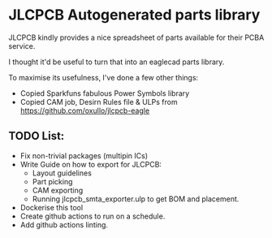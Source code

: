 JLCPCB Autogenerated parts library
==================================

JLCPCB kindly provides a nice spreadsheet of parts available for their PCBA service.

I thought it'd be useful to turn that into an eaglecad parts library.

To maximise its usefulness, I've done a few other things:

 * Copied Sparkfuns fabulous Power Symbols library
 * Copied CAM job, Desirn Rules file & ULPs from https://github.com/oxullo/jlcpcb-eagle
 
## TODO List:
 * Fix non-trivial packages (multipin ICs)
 * Write Guide on how to export for JLCPCB:
   * Layout guidelines
   * Part picking
   * CAM exporting
   * Running jlcpcb_smta_exporter.ulp to get BOM and placement.
 * Dockerise this tool
 * Create github actions to run on a schedule.
 * Add github actions linting.
